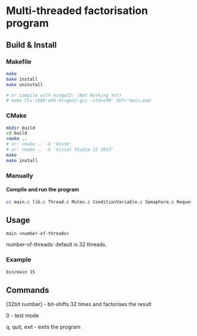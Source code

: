 # Multi-threaded factorisation program
## Build & Install

### Makefile

```bash
make
make install
make uninstall

# or compile with mingw32: (Not Working Yet)
# make CC='i686-w64-mingw32-gcc -std=c99' OUT='main.exe'
```

### CMake

```bash
mkdir build
cd build
cmake ..
# or: cmake .. -G 'Xcode'
# or: cmake .. -G 'Visual Studio 12 2013'
make
make install
```

### Manually

#### Compile and run the program

```bash
cc main.c lib.c Thread.c Mutex.c ConditionVariable.c Semaphore.c Request.c Job.c JobQueue.c -o bin/main && bin/main
```

## Usage

`main <number-of-threads>`

number-of-threads: default is 32 threads.

### Example

```bash
bin/main 15
```

## Commands

\[32bit number\] - bit-shifts 32 times and factorises the result

0 - test mode

q, quit, exit - exits the program
